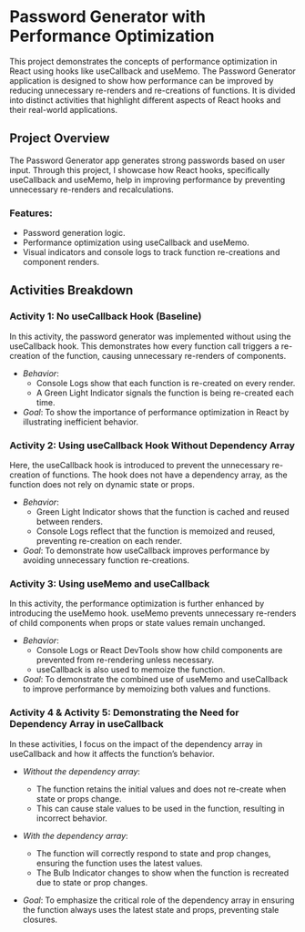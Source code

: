 # Password Generator with Performance Optimization

This project demonstrates the concepts of performance optimization in React using hooks like useCallback and useMemo. The Password Generator application is designed to show how performance can be improved by reducing unnecessary re-renders and re-creations of functions. It is divided into distinct activities that highlight different aspects of React hooks and their real-world applications.

## Project Overview

The Password Generator app generates strong passwords based on user input. Through this project, I showcase how React hooks, specifically useCallback and useMemo, help in improving performance by preventing unnecessary re-renders and recalculations.

### Features:
- Password generation logic.
- Performance optimization using useCallback and useMemo.
- Visual indicators and console logs to track function re-creations and component renders.

## Activities Breakdown

### Activity 1: No useCallback Hook (Baseline)
In this activity, the password generator was implemented without using the useCallback hook. This demonstrates how every function call triggers a re-creation of the function, causing unnecessary re-renders of components.

- *Behavior*: 
  - Console Logs show that each function is re-created on every render.
  - A Green Light Indicator signals the function is being re-created each time.
- *Goal*: To show the importance of performance optimization in React by illustrating inefficient behavior.

### Activity 2: Using useCallback Hook Without Dependency Array
Here, the useCallback hook is introduced to prevent the unnecessary re-creation of functions. The hook does not have a dependency array, as the function does not rely on dynamic state or props.

- *Behavior*:
  - Green Light Indicator shows that the function is cached and reused between renders.
  - Console Logs reflect that the function is memoized and reused, preventing re-creation on each render.
- *Goal*: To demonstrate how useCallback improves performance by avoiding unnecessary function re-creations.

### Activity 3: Using useMemo and useCallback
In this activity, the performance optimization is further enhanced by introducing the useMemo hook. useMemo prevents unnecessary re-renders of child components when props or state values remain unchanged.

- *Behavior*:
  - Console Logs or React DevTools show how child components are prevented from re-rendering unless necessary.
  - useCallback is also used to memoize the function.
- *Goal*: To demonstrate the combined use of useMemo and useCallback to improve performance by memoizing both values and functions.

### Activity 4 & Activity 5: Demonstrating the Need for Dependency Array in useCallback
In these activities, I focus on the impact of the dependency array in useCallback and how it affects the function’s behavior.

- *Without the dependency array*: 
  - The function retains the initial values and does not re-create when state or props change.
  - This can cause stale values to be used in the function, resulting in incorrect behavior.
  
- *With the dependency array*:
  - The function will correctly respond to state and prop changes, ensuring the function uses the latest values.
  - The Bulb Indicator changes to show when the function is recreated due to state or prop changes.

- *Goal*: To emphasize the critical role of the dependency array in ensuring the function always uses the latest state and props, preventing stale closures.


